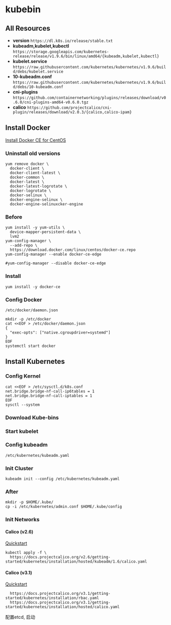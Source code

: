 # kubebin

## All Resources

* **version** `https://dl.k8s.io/release/stable.txt`
* **kubeadm,kubelet,kubectl** `https://storage.googleapis.com/kubernetes-release/release/v1.9.6/bin/linux/amd64/{kubeadm,kubelet,kubectl}`
* **kubelet.service** `https://raw.githubusercontent.com/kubernetes/kubernetes/v1.9.6/build/debs/kubelet.service`
* **10-kubeadm.conf** `https://raw.githubusercontent.com/kubernetes/kubernetes/v1.9.6/build/debs/10-kubeadm.conf`
* **cni-plugins** `https://github.com/containernetworking/plugins/releases/download/v0.6.0/cni-plugins-amd64-v0.6.0.tgz`
* **calico** `https://github.com/projectcalico/cni-plugin/releases/download/v2.0.3/{calico,calico-ipam}`


## Install Docker

[Install Docker CE for CentOS](https://docs.docker.com/install/linux/docker-ce/centos/)

### Uninstall old versions
```
yum remove docker \
  docker-client \
  docker-client-latest \
  docker-common \
  docker-latest \
  docker-latest-logrotate \
  docker-logrotate \
  docker-selinux \
  docker-engine-selinux \
  docker-engine-selinuxcker-engine
```

### Before
```
yum install -y yum-utils \
  device-mapper-persistent-data \
  lvm2
yum-config-manager \
  --add-repo \
  https://download.docker.com/linux/centos/docker-ce.repo
yum-config-manager --enable docker-ce-edge

#yum-config-manager --disable docker-ce-edge
```

### Install
```
yum install -y docker-ce
```

### Config Docker
`/etc/docker/daemon.json`
```
mkdir -p /etc/docker
cat <<EOF > /etc/docker/daemon.json
{
  "exec-opts": ["native.cgroupdriver=systemd"]
}
EOF
systemctl start docker
```

## Install Kubernetes
### Config Kernel
```
cat <<EOF > /etc/sysctl.d/k8s.conf
net.bridge.bridge-nf-call-ip6tables = 1
net.bridge.bridge-nf-call-iptables = 1
EOF
sysctl --system
```

### Download Kube-bins

### Start kubelet

### Config kubeadm
`/etc/kubernetes/kubeadm.yaml`

### Init Cluster
`kubeadm init --config /etc/kubernetes/kubeadm.yaml`

### After
```
mkdir -p $HOME/.kube/
cp -i /etc/kubernetes/admin.conf $HOME/.kube/config
```

### Init Networks
#### Calico (v2.6)
[Quickstart](https://docs.projectcalico.org/v2.6/getting-started/kubernetes/)

```
kubectl apply -f \
  https://docs.projectcalico.org/v2.6/getting-started/kubernetes/installation/hosted/kubeadm/1.6/calico.yaml
```

#### Calico (v3.1)
[Quickstart](https://docs.projectcalico.org/v3.1/getting-started/kubernetes/)

```
  https://docs.projectcalico.org/v3.1/getting-started/kubernetes/installation/rbac.yaml
  https://docs.projectcalico.org/v3.1/getting-started/kubernetes/installation/hosted/calico.yaml
```
配置etcd, 启动


